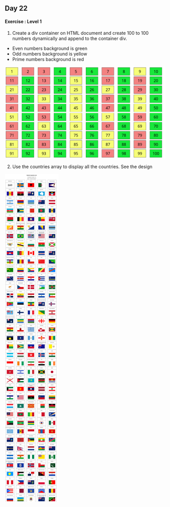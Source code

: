 ## Day 22

#### Exercise : Level 1

1) Create a div container on HTML document and create 100 to 100 numbers dynamically and append to the container div.

  - Even numbers background is green
  - Odd numbers background is yellow
  - Prime numbers background is red

![Number Generator Mini Project PNG](https://github.com/praneethpri/Exercises_of_30_days_of_JavaScript/blob/main/Day_22/Level_1/Level1-mini-project-screenshot.png)

2) Use the countries array to display all the countries. See the design 

![Countries Names and Flags PNG](https://github.com/praneethpri/Exercises_of_30_days_of_JavaScript/blob/main/Day_22/Level_2/countries-names-and-flags.png)
